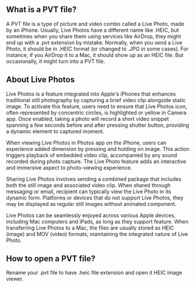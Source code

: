 ## What is a PVT file?

A PVT file is a type of picture and video combo called a Live Photo, made by an iPhone. Usually, Live Photos have a different name like .HEIC, but sometimes when you share them using services like AirDrop, they might end up with a .pvt extension by mistake. Normally, when you send a Live Photo, it should be in .HEIC format (or changed to .JPG in some cases). For instance, if you AirDrop it to a Mac, it should show up as an HEIC file. But occasionally, it might turn into a PVT file.

## About Live Photos

Live Photos is a feature integrated into Apple's iPhones that enhances traditional still photography by capturing a brief video clip alongside static image. To activate this feature, users need to ensure that Live Photos icon, often represented by concentric circles, is highlighted or yellow in Camera app. Once enabled, taking a photo will record a short video snippet spanning a few seconds before and after pressing shutter button, providing a dynamic element to captured moment.

When viewing Live Photos in Photos app on the iPhone, users can experience added dimension by pressing and holding on image. This action triggers playback of embedded video clip, accompanied by any sound recorded during photo capture. The Live Photo feature adds an interactive and immersive aspect to photo-viewing experience.

Sharing Live Photos involves sending a combined package that includes both the still image and associated video clip. When shared through messaging or email, recipient can typically view the Live Photo in its dynamic form. Platforms or devices that do not support Live Photos, they may be displayed as regular still images without animated component.

Live Photos can be seamlessly enjoyed across various Apple devices, including Mac computers and iPads, as long as they support feature. When transferring Live Photos to a Mac, the files are usually stored as HEIC (image) and MOV (video) formats, maintaining the integrated nature of Live Photo.

## How to open a PVT file?

Rename your .pvt file to have .heic file extension and open it HEIC image viewer.



